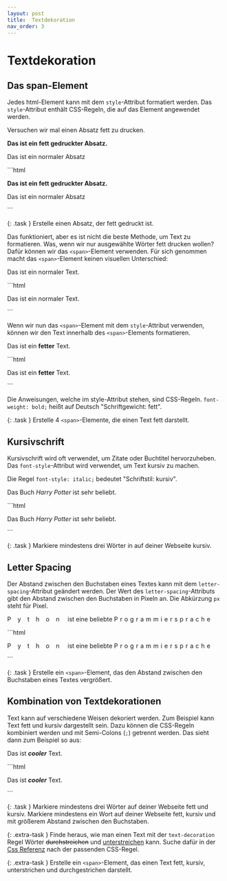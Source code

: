 ```yaml
---
layout: post
title:  Textdekoration
nav_order: 3
---
```


# Textdekoration

## Das span-Element

Jedes html-Element kann mit dem `style`-Attribut formatiert werden. Das `style`-Attribut enthält CSS-Regeln, die auf das Element angewendet werden.

Versuchen wir mal einen Absatz fett zu drucken.

<div class="code-example py-3">
<p style="font-weight: bold;">Das ist ein fett gedruckter Absatz.</p>
<p>Das ist ein normaler Absatz</p>
</div>
```html
<p style="font-weight: bold;">Das ist ein fett gedruckter Absatz.</p>
<p>Das ist ein normaler Absatz</p>
```

{: .task }
Erstelle einen Absatz, der fett gedruckt ist.

Das funktioniert, aber es ist nicht die beste Methode, um Text zu formatieren. Was, wenn wir nur ausgewählte Wörter fett drucken wollen? Dafür können wir das `<span>`-Element verwenden. Für sich genommen macht das `<span>`-Element keinen visuellen Unterschied:

<div class="code-example py-3">

<p>Das ist ein <span>normaler</span> Text.</p>

</div>
```html
<p>Das ist ein <span>normaler</span> Text.</p>
```

Wenn wir nun das `<span>`-Element mit dem `style`-Attribut verwenden, können wir den Text innerhalb des `<span>`-Elements formatieren.

<div class="code-example py-3">

<p>Das ist ein <span style="font-weight: bold">fetter</span> Text.</p>

</div>
```html
<p>Das ist ein <span style="font-weight: bold">fetter</span> Text.</p>
```

Die Anweisungen, welche im style-Attribut stehen, sind CSS-Regeln. `font-weight: bold;` heißt auf Deutsch "Schriftgewicht: fett".

{: .task }
Erstelle 4 `<span>`-Elemente, die einen Text fett darstellt.

## Kursivschrift

Kursivschrift wird oft verwendet, um Zitate oder Buchtitel hervorzuheben. Das `font-style`-Attribut wird verwendet, um Text kursiv zu machen.

Die Regel `font-style: italic;` bedeutet "Schriftstil: kursiv".

<div class="code-example py-3">
<p>Das Buch <span style="font-style: italic;">Harry Potter</span> ist sehr beliebt.</p>
</div>
```html
<p>Das Buch <span style="font-style: italic;">Harry Potter</span> ist sehr beliebt.</p>
```

{: .task }
Markiere mindestens drei Wörter in auf deiner Webseite kursiv.

## Letter Spacing

Der Abstand zwischen den Buchstaben eines Textes kann mit dem `letter-spacing`-Attribut geändert werden. Der Wert des `letter-spacing`-Attributs gibt den Abstand zwischen den Buchstaben in Pixeln an. Die Abkürzung `px` steht für Pixel.

<div class="code-example py-3">
<p><span style="letter-spacing: 15px;">Python</span> ist eine beliebte <span style="letter-spacing: 5px;">Programmiersprache</span></p>
</div>
```html
<p>
  <span style="letter-spacing: 15px;">Python</span> ist eine beliebte <span style="letter-spacing: 5px;">Programmiersprache</span>
</p>
```

{: .task }
Erstelle ein `<span>`-Element, das den Abstand zwischen den Buchstaben eines Textes vergrößert.

## Kombination von Textdekorationen

Text kann auf verschiedene Weisen dekoriert werden. Zum Beispiel kann Text fett und kursiv dargestellt sein. Dazu können die CSS-Regeln kombiniert werden und mit Semi-Colons (`;`) getrennt werden. Das sieht dann zum Beispiel so aus:

<div class="code-example py-3">
<p>Das ist <span style="font-style: italic; font-weight: bold;">cooler</span> Text.</p>
</div>
```html
<p>Das ist <span style="font-style: italic; font-weight: bold;">cooler</span> Text.</p>
```

{: .task }
Markiere mindestens drei Wörter auf deiner Webseite fett und kursiv.
Markiere mindestens ein Wort auf deiner Webseite fett, kursiv und mit größerem Abstand zwischen den Buchstaben.

{: .extra-task }
Finde heraus, wie man einen Text mit der `text-decoration` Regel Wörter <span style="text-decoration: line-through;">durchstreichen</span> und <span style="text-decoration: underline;">unterstreichen</span> kann. Suche dafür in der [Css Referenz](https://www.w3schools.com/cssref/index.php) nach der passenden CSS-Regel.

{: .extra-task }
Erstelle ein `<span>`-Element, das einen Text fett, kursiv, unterstrichen und durchgestrichen darstellt.
